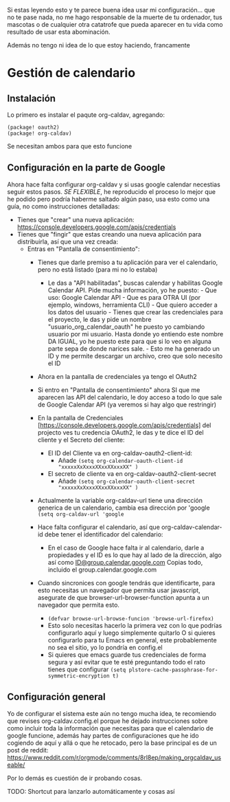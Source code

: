 Si estas leyendo esto y te parece buena idea usar mi configuración... que no te
pase nada, no me hago responsable de la muerte de tu ordenador, tus mascotas o
de cualquier otra catatrofe que pueda aparecer en tu vida como resultado de usar
esta abominación.

Además no tengo ni idea de lo que estoy haciendo, francamente


# Gestión de calendario

## Instalación
Lo primero es instalar el paqute org-caldav, agregando:

``` (setq
(package! oauth2)
(package! org-caldav) 
```

Se necesitan ambos para que esto funcione

## Configuración en la parte de Google
Ahora hace falta configurar org-caldav y si usas google calendar necestias
seguir estos pasos. *SE FLEXIBLE*, he reproducido el proceso lo mejor que he
podido pero podría haberme saltado algún paso, usa esto como una guía, no como
instrucciones detalladas:

   - Tienes que "crear" una nueva aplicación: https://console.developers.google.com/apis/credentials
   - Tienes que "fingir" que estas creando una nueva aplicación para distribuirla, así que una vez creada:
     - Entras en "Pantalla de consentimiento":
       - Tienes que darle premiso a tu aplicación para ver el calendario, pero
         no está listado (para mi no lo estaba)
         - Le das a "API habilitadas", buscas calendar y habilitas Google
           Calendar API. Pide mucha información, yo he puesto:
               - Que uso: Google Calendar API
               - Que es para OTRA UI (por ejemplo, windows, herramienta CLI)
               - Que quiero acceder a los datos del usuario
               - Tienes que crear las credenciales para el proyecto, le das y
                 pide un nombre "usuario_org_calendar_oauth" he puesto yo
                 cambiando usuario por mi usuario. Hasta donde yo entiendo este
                 nombre DA IGUAL, yo he puesto este para que si lo veo en alguna
                 parte sepa de donde narices sale.
                    - Esto me ha generado un ID y me permite descargar un
                      archivo, creo que solo necesito el ID
                    
       - Ahora en la pantalla de credenciales ya tengo el OAuth2
       - Si entro en "Pantalla de consentimiento" ahora SI que me aparecen las
         API del calendario, le doy acceso a todo lo que sale de Google Calendar
         API (ya veremos si hay algo que restringir)
       - En la pantalla de Credenciales
         [https://console.developers.google.com/apis/credentials] del projecto
         ves tu credencia OAuth2, le das y te dice el ID del cliente y el
         Secreto del cliente:
            - El ID del Cliente va en org-caldav-oauth2-client-id:
              - Añade ```(setq org-calendar-oauth-client-id "xxxxxXxXxxxXXxxXXxxxXX" )```
            - El secreto de cliente va en org-caldav-oauth2-client-secret
              - Añade ```(setq org-calendar-oauth-client-secret
                "xxxxxXxXxxxXXxxXXxxxXX" )```
       - Actualmente la variable org-caldav-url tiene una dirección generica de
         un calendario, cambia esa dirección por 'google ```(setq
         org-caldav-url 'google ```
       - Hace falta configurar el calendario, así que org-caldav-calendar-id
         debe tener el identificador del calendario:
            - En el caso de Google hace falta ir al calendario, darle a
              propiedades y el ID es lo que hay al lado de la dirección, algo
              así como ID@group.calendar.google.com Copias todo, incluido el
              group.calendar.google.com
       - Cuando sincronices con google tendrás que identificarte, para esto
         necesitas un navegador que permita usar javascript, asegurate de que
         browser-url-browser-function apunta a un navegador que permita esto.
            - ```(defvar browse-url-browse-funcion 'browse-url-firefox)```
            - Esto solo necesitas hacerlo la primera vez con lo que podrías
              configurarlo aquí y luego simplemente quitarlo O si quieres
              configurarlo para tu Emacs en general, este probablemente no sea
              el sitio, yo lo pondría en config.el
            - Si quieres que emacs guarde tus credenciales de forma segura y así
              evitar que te esté preguntando todo el rato tienes que configurar
              ```(setq plstore-cache-passphrase-for-symmetric-encryption t)```

## Configuración general

Yo de configurar el sistema este aún no tengo mucha idea, te recomiendo que
revises org-caldav.config.el porque he dejado instrucciones sobre como incluir
toda la información que necesitas para que el calendario de google funcione,
además hay partes de configuraciones que he ido cogiendo de aquí y allá o que he
retocado, pero la base principal es de un post de reddit: https://www.reddit.com/r/orgmode/comments/8rl8ep/making_orgcaldav_useable/


Por lo demás es cuestión de ir probando cosas.

TODO: Shortcut para lanzarlo automáticamente y cosas así


            
